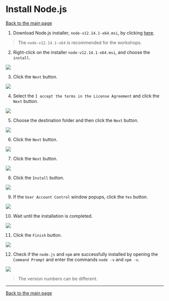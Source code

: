 # Install Node.js

[Back to the main page](https://github.com/drsanti/shared)

1. Download Node.js installer, `node-v12.14.1-x64.msi`, by clicking [here](https://nodejs.org/dist/v12.15.0/node-v12.15.0-x64.msi).

>The `node-v12.14.1-x64` is recommended for the workshops.

2. Right-click on the installer `node-v12.14.1-x64.msi`, and choose the `install`.

![](images/02_install.png)

3. Click the `Next` button.

![](images/03_welcome.png)

4. Select the `I accept the terms in the License Agreement` and click the `Next` button.

![](images/04_accept.png)

5. Choose the destination folder and then click the `Next` button.

![](images/05_dir.png)

6. Click the `Next` button.

![](images/06_custom.png)

7. Click the `Next` button.

![](images/07_tools.png)

8. Click the `Install` button.

![](images/08_ready.png)

9. If the `User Account Control` window popups, click the `Yes` button.

![](images/09_uac.png)

10. Wait until the installation is completed.

![](images/10_installing.png)

11. Click the `Finish` button.

![](images/11_finish.png)

12. Check if the `node.js` and `npm` are successfully installed by opening the `Command Prompt` and enter the commands `node -v` and `npm -v`.

![](images/12_check.png)

> The version numbers can be different.

---

[Back to the main page](https://github.com/drsanti/shared)
